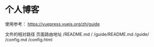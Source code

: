 # 个人博客


使用参考： https://vuepress.vuejs.org/zh/guide



文件的相对路径	页面路由地址
/README.md	/
/guide/README.md	/guide/
/config.md	/config.html
